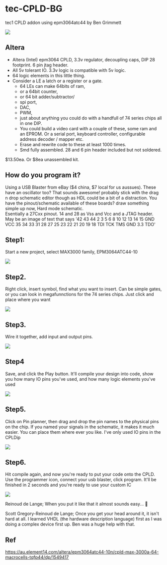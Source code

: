 # tec-CPLD-BG
tec1 CPLD addon using epm3064atc44 by Ben Grimmett

![](https://github.com/SteveJustin1963/tec-CPLD-BG/blob/main/pics/247025376_4735831866448661_6257693507786105506_n.jpg)

## Altera

- Altera (Intel) epm3064 CPLD, 3.3v regulator, decoupling caps, DIP 28 footprint. 6 pin jtag header. 
- All 5v tolerant IO. 3.3v logic is compatible with 5v logic. 
- 64 logic elements in this little thing. 
- Consider a LE a latch or a register or a gate.  
  - 64 LEs can make 64bits of ram, 
  - or a 64bit counter, 
  - or 64 bit adder/subtractor/ 
  - spi port, 
  - DAC, 
  - PWM, 
  - just about anything you could do with a handfull of 74 series chips all in one DIP. 
  - You could build a video card with a couple of these, some ram and an EPROM. Or a serial port, keyboard controller, configurable address decoder / mapper etc. 
  - Erase and rewrite code to these at least 1000 times.
  - Smd fully assembled. 28 and 6 pin header included but not soldered. 

$13.50ea. Or $8ea unassembled kit. 

## How do you program it?
Using a USB Blaster from eBay ($4 china, $7 local for us aussues).
These have an oscillator too?
That sounds awesome! probably stick with the drag n drop schematic editor though as HDL could be a bit of a distraction.
You have the pinout/schematic available of these boards? 
draw something simple up now, Hard mode schematic.  
Esentially a 27Cxx pinout. 14 and 28 as Vss and Vcc and a JTAG header. 
May be an image of text that says '42 43 44 2 3 5 6 8 10 12 13 14 15 GND VCC 35 34 33 31 28 27 25 23 22 21 20 19 18 TDI TCK TMS GND 3.3 TDO'

## Step1: 
Start a new project, select MAX3000 family, EPM3064ATC44-10

![](https://github.com/SteveJustin1963/tec-CPLD-BG/blob/main/SW/step1.jpg)

## Step2. 
Right click, insert symbol, find what you want to insert. Can be simple gates, or you can look in megafunnctions for the 74 series chips. Just click and place where you want

![](https://github.com/SteveJustin1963/tec-CPLD-BG/blob/main/SW/step2.jpg)


## Step3. 
Wire it together, add input and output pins.

![](https://github.com/SteveJustin1963/tec-CPLD-BG/blob/main/SW/step3.jpg)

## Step4 
Save, and click the Play button. It'll compile your design into code, show you how many IO pins you've used, and how many logic elements you've used

![](https://github.com/SteveJustin1963/tec-CPLD-BG/blob/main/SW/step4.jpg)

## Step5. 
Click on Pin planner, then drag and drop the pin names to the physical pins on the chip. If you named your signals in the schematic, it makes it much easier. You can place them where ever you like. I've only used IO pins in the CPLDip

![](https://github.com/SteveJustin1963/tec-CPLD-BG/blob/main/SW/step5.jpg)

## Step6. 
Hit compile again, and now you're ready to put your code onto the CPLD. Use the programmer icon, connect your usb blaster, click program. It'll be finished in 2 seconds and you're ready to use your custom IC

![](https://github.com/SteveJustin1963/tec-CPLD-BG/blob/main/SW/step6.jpg)

Reinoud de Lange; When you put it like that it almost sounds easy... 🙂

Scott Gregory-Reinoud de Lange; Once you get your head around it, it isn't hard at all. I learned VHDL (the hardware description language) first as I was doing a complex device first up. Ben was a huge help with that.


## Ref

https://au.element14.com/altera/epm3064atc44-10n/cpld-max-3000a-64-macrocells-tqfp44/dp/1549417



